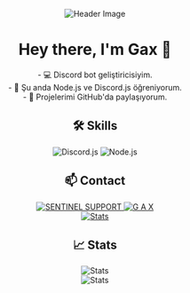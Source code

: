 <!-- Header -->
<p align="center">
  <img src="https://raw.githubusercontent.com/GaxCode/gaxcode/main/assets/header.png" alt="Header Image" />
</p>

<!-- Introduction -->
<h1 align="center">Hey there, I'm Gax 👋</h1>
<p align="center">
       - 💻 Discord bot geliştiricisiyim.<br>
       - 🌱 Şu anda Node.js ve Discord.js öğreniyorum.<br>
       - 🚀 Projelerimi GitHub'da paylaşıyorum.
</p>
       
<!-- Skills -->
<h2 align="center">🛠️ Skills</h2>
<p align="center">
<img src="https://img.shields.io/badge/-DISCORD.JS-5865F2?style=flat-square&logo=discord&logoColor=white" alt="Discord.js" />
<img src="https://img.shields.io/badge/-NODE.JS-339933?style=flat-square&logo=node.js&logoColor=white" alt="Node.js" />
</p>

<!-- Contact -->
<h2 align="center">📫 Contact</h2>
<p align="center">
  <a href="https://discord.com/invite/W8fKz4yfE4"><img src="https://img.shields.io/badge/-SENTINEL%20SUPPORT-7289DA?style=flat-square&logo=discord&logoColor=white" alt="SENTINEL SUPPORT" />
  <a href="https://discord.com/users/480302663985004544"><img src="https://img.shields.io/badge/-G%20A%20X-7289DA?style=flat-square&logo=discord&logoColor=white" alt="G A X" /><br>
  <img src="https://komarev.com/ghpvc/?username=GaxCode&style=flat-square" alt="Stats" />
</a>
</p>


<!-- Stats -->
<h2 align="center">📈 Stats</h2>
<p align="center">
  <img src="https://github-readme-stats.vercel.app/api?username=GaxCode&count_private=true&show_icons=true&theme=graywhite" alt="Stats" /><br>
  <img src="https://github-readme-stats.vercel.app/api/top-langs/?username=GaxCode&layout=compact&langs_count=6&theme=graywhite" alt="Stats" />
</p>
